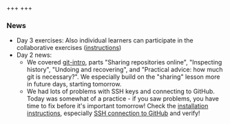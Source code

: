 +++
+++

### News

- Day 3 exercises: Also individual learners can participate in the collaborative
  exercises ([instructions](@/communication/summary-day2+prep-day3.md))
- Day 2 news:
  - We covered [git-intro](https://coderefinery.github.io/git-intro/),
    parts "Sharing repositories online", "Inspecting history",
    "Undoing and recovering", and "Practical advice: how much git is
    necessary?".  We especially build on the "sharing" lesson more in
    future days, starting tomorrow.
  - We had lots of problems with SSH keys and connecting to GitHub.
    Today was somewhat of a practice - if you saw problems, you have
    time to fix before it's important tomorrow! Check the
    [installation
    instructions](https://coderefinery.github.io/installation/),
    especially [SSH connection to GitHub](https://coderefinery.github.io/installation/ssh/)
    and verify!

